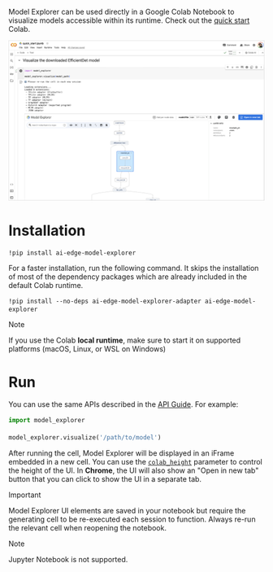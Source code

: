 Model Explorer can be used directly in a Google Colab Notebook to visualize models accessible within its runtime. Check out the [quick start](https://github.com/google-ai-edge/model-explorer/blob/main/example_colabs/quick_start.ipynb) Colab.

<img width="890" alt="colab" src="screenshots/colab.png">

# Installation

```
!pip install ai-edge-model-explorer
```

For a faster installation, run the following command. It skips the installation of most of the dependency packages which are already included in the default Colab runtime.

```
!pip install --no-deps ai-edge-model-explorer-adapter ai-edge-model-explorer
```

> [!NOTE]
> If you use the Colab **local runtime**, make sure to start it on supported platforms (macOS, Linux, or WSL on Windows)

# Run

You can use the same APIs described in the [API Guide](https://github.com/google-ai-edge/model-explorer/wiki/4.-API-Guide). For example:

```py
import model_explorer

model_explorer.visualize('/path/to/model')
```

After running the cell, Model Explorer will be displayed in an iFrame embedded in a new cell. You can use the [`colab_height`](https://github.com/google-ai-edge/model-explorer/wiki/4.-API-Guide#visualize-models-from-files) parameter to control the height of the UI. In **Chrome**, the UI will also show an "Open in new tab" button that you can click to show the UI in a separate tab.

> [!IMPORTANT]
> Model Explorer UI elements are saved in your notebook but require the generating cell to be re-executed each session to function. Always re-run the relevant cell when reopening the notebook.

> [!NOTE]
> Jupyter Notebook is not supported.
